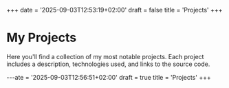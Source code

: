 +++
date = '2025-09-03T12:53:19+02:00'
draft = false
title = 'Projects'
+++

# My Projects

Here you'll find a collection of my most notable projects. Each project includes a description, technologies used, and links to the source code.

---ate = '2025-09-03T12:56:51+02:00'
draft = true
title = 'Projects'
+++
